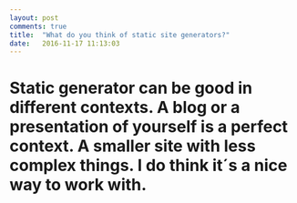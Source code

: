 ```yaml
---
layout: post
comments: true
title:  "What do you think of static site generators?"
date:   2016-11-17 11:13:03
---
```




<div class="padded-multiline">
<artical>
  <h1>
    <strong>
     <p> Static generator can be good in different contexts. 
     A blog or a presentation of yourself is a perfect context.
      A smaller site with less complex things. I do think it´s a nice way to work with.</p>


